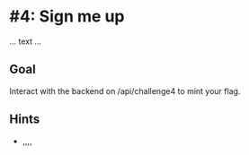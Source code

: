# #4: Sign me up

... text ...

## Goal

Interact with the backend on /api/challenge4 to mint your flag.

## Hints

- ,,,,
